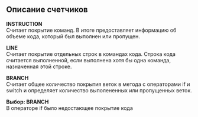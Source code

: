 ## Описание счетчиков

**INSTRUCTION**  
Считает покрытие команд. В итоге предоставляет информацию об объеме кода, который был выполнен или пропущен.

**LINE**  
Считает покрытие отдельных строк в командах кода. Строка кода считается выполненной, если выполнена хотя бы одна команда, назначенная этой строке. 

**BRANCH**  
Считает общее количество покрытия веток в метода с операторами if и switch и определяет количество выполененных или пропущенных веток.

**Выбор: BRANCH**  
В операторе if было недостающее покрытие кода